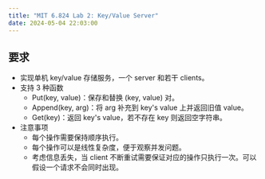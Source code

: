 ```yaml
---
title: "MIT 6.824 Lab 2: Key/Value Server"
date: 2024-05-04 22:03:00
---
```

## 要求
- 实现单机 key/value 存储服务，一个 server 和若干 clients。
- 支持 3 种函数
	- Put(key, value)：保存和替换 (key, value) 对。
	- Append(key, arg)：将 arg 补充到 key's value 上并返回旧值 value。
	- Get(key)：返回 key's value，若不存在 key 则返回空字符串。
- 注意事项
	- 每个操作需要保持顺序执行。
	- 每个操作可以是线性复杂度，便于观察并发问题。
	- 考虑信息丢失，当 client 不断重试需要保证对应的操作只执行一次。可以假设一个请求不会同时出现。